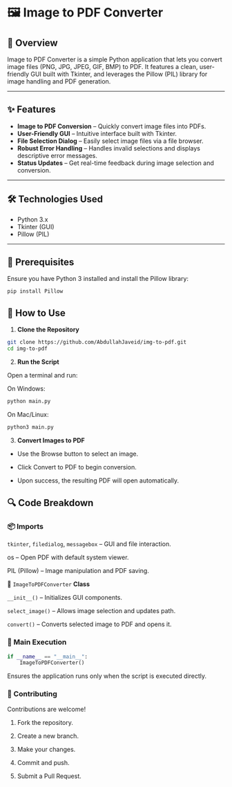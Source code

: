 # 🖼️ Image to PDF Converter

## 📄 Overview

Image to PDF Converter is a simple Python application that lets you convert image files (PNG, JPG, JPEG, GIF, BMP) to PDF. It features a clean, user-friendly GUI built with Tkinter, and leverages the Pillow (PIL) library for image handling and PDF generation.

---

## ✨ Features

- **Image to PDF Conversion** – Quickly convert image files into PDFs.
- **User-Friendly GUI** – Intuitive interface built with Tkinter.
- **File Selection Dialog** – Easily select image files via a file browser.
- **Robust Error Handling** – Handles invalid selections and displays descriptive error messages.
- **Status Updates** – Get real-time feedback during image selection and conversion.

---

## 🛠️ Technologies Used

- Python 3.x
- Tkinter (GUI)
- Pillow (PIL)

---

## 🔧 Prerequisites

Ensure you have Python 3 installed and install the Pillow library:

```bash
pip install Pillow
```

## 🚀 How to Use
1. **Clone the Repository**

```bash
git clone https://github.com/AbdullahJaveid/img-to-pdf.git
cd img-to-pdf
```

2. **Run the Script**

Open a terminal and run:

On Windows:
```cmd
python main.py
```
On Mac/Linux:
```bash
python3 main.py
```

3. **Convert Images to PDF**

- Use the Browse button to select an image.

- Click Convert to PDF to begin conversion.

- Upon success, the resulting PDF will open automatically.

## 🔍 Code Breakdown

### 📦 Imports

`tkinter`, `filedialog`, `messagebox` – GUI and file interaction.

os – Open PDF with default system viewer.

PIL (Pillow) – Image manipulation and PDF saving.

🧩 `ImageToPDFConverter` **Class**

`__init__()` – Initializes GUI components.

`select_image()` – Allows image selection and updates path.

`convert()` – Converts selected image to PDF and opens it.

### 🔁 Main Execution

```python
if __name__ == "__main__":
    ImageToPDFConverter()
```

Ensures the application runs only when the script is executed directly.

### 🤝 Contributing
Contributions are welcome!

1. Fork the repository.

2. Create a new branch.

3. Make your changes.

4. Commit and push.

5. Submit a Pull Request.
